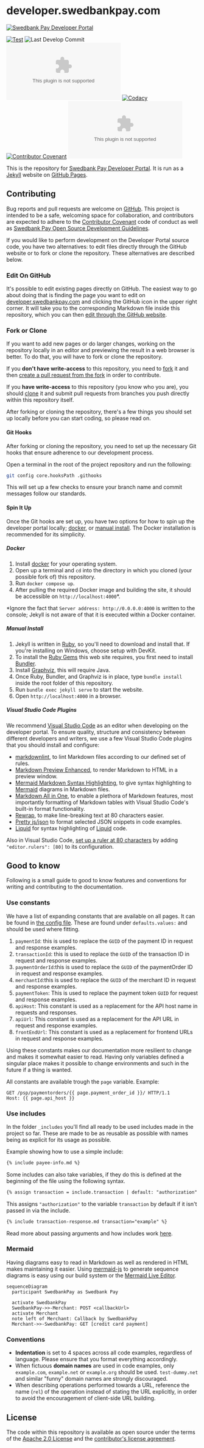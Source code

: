 # developer.swedbankpay.com

[![Swedbank Pay Developer Portal][opengraph-image]][dev-portal]

[![Test][gh-actions-badge]][gh-actions]
![Last Develop Commit][last-commit-badge]
[![CLA assistant][cla-badge]][cla]
[![Codacy][codacy-badge]][codacy]
[![Contributor Covenant][coc-badge]][coc]
[![License][license-badge]][license]

This is the repository for [Swedbank Pay Developer Portal][swp-dp]. It is run as a
[Jekyll][jekyll] website on [GitHub Pages][gh-pages].

## Contributing

Bug reports and pull requests are welcome on [GitHub][github]. This project is
intended to be a safe, welcoming space for collaboration, and contributors
are expected to adhere to the [Contributor Covenant][ccov] code of conduct as
well as [Swedbank Pay Open Source Development Guidelines][dev-guidelines].

If you would like to perform development on the Developer Portal source code,
you have two alternatives: to edit files directly through the GitHub website
or to fork or clone the repository. These alternatives are described below.

### Edit On GitHub

It's possible to edit existing pages directly on GitHub. The easiest way to go
about doing that is finding the page you want to edit on
[developer.swedbankpay.com][dev-portal] and clicking the GitHub icon in the
upper right corner. It will take you to the corresponding Markdown file inside
this repository, which you can then [edit through the GitHub website][gh-edit].

### Fork or Clone

If you want to add new pages or do larger changes, working on the repository
locally in an editor and previewing the result in a web browser is better. To
do that, you will have to fork or clone the repository.

If you **don't have write-access** to this repository, you need to [fork][fork]
it and then [create a pull request from the fork][fork-pr] in order to
contribute.

If you **have write-access** to this repository (you know who you are), you
should [clone][clone] it and submit pull requests from branches you push
directly within this repository itself.

After forking or cloning the repository, there's a few things you should set
up locally before you can start coding, so please read on.

#### Git Hooks

After forking or cloning the repository, you need to set up the necessary
Git hooks that ensure adherence to our development process.

Open a terminal in the root of the project repository and run the following:

```sh
git config core.hooksPath .githooks
```

This will set up a few checks to ensure your branch name and commit messages
follow our standards.

#### Spin It Up

Once the Git hooks are set up, you have two options for how to spin up the
developer portal locally; [docker][docker], or [manual install][manual-install].
The Docker installation is recommended for its simplicity.

##### Docker

1.  Install [docker][docker-install] for your operating system.
2.  Open up a terminal and `cd` into the directory in which you cloned (your
    possible fork of) this repository.
3.  Run `docker compose up`.
4.  After pulling the required Docker image and building the site, it should be
    accessible on `http://localhost:4000`*.

*Ignore the fact that `Server address: http://0.0.0.0:4000` is written to the
console; Jekyll is not aware of that it is executed within a Docker container.

##### Manual Install

1.  Jekyll is written in [Ruby][ruby], so you'll need to download and install
    that. If you're installing on Windows, choose setup with DevKit.
2.  To install the [Ruby Gems][gems] this web site requires, you first need to
    install [Bundler][bundler].
3.  Install [Graphviz][graphviz], this will require Java.
4.  Once Ruby, Bundler, and Graphviz is in place, type `bundle install` inside
    the root folder of this repository.
5.  Run `bundle exec jekyll serve` to start the website.
6.  Open `http://localhost:4000` in a browser.

##### Visual Studio Code Plugins

We recommend [Visual Studio Code][vs-code] as an editor when developing on the
developer portal. To ensure quality, structure and consistency between different
developers and writers, we use a few Visual Studio Code plugins that you should
install and configure:

*   [markdownlint][vsc-md-lint], to lint Markdown files according to our defined
    set of rules.
*   [Markdown Preview Enhanced][vsc-md-preview], to render Markdown to HTML in a
    preview window.
*   [Mermaid Markdown Syntax Highlighting][vsc-md-mermaid], to give syntax
    highlighting to [Mermaid][mermaid] diagrams in Markdown files.
*   [Markdown All in One][vsc-md-all-in-one], to enable a plethora of Markdown
    features, most importantly formatting of Markdown tables with Visual Studio
    Code's built-in format functionality.
*   [Rewrap][vsc-rewrap], to make line-breaking text at 80 characters easier.
*   [Pretty js/json][vsc-pretty-json] to format selected JSON snippets in code
    examples.
*   [Liquid][vsc-liquid] for syntax highlighting of [Liquid][liquid] code.

Also in Visual Studio Code, [set up a ruler at 80 characters][vsc-ruler]
by adding `"editor.rulers": [80]` to its configuration.

## Good to know

Following is a small guide to good to know features and conventions for writing
and contributing to the documentation.

### Use constants

We have a list of expanding constants that are available on all pages.
It can be found in [the config file][config-yml].
These are found under `defaults.values:` and should be used where fitting.

1.  `paymentId`: this is used to replace the `GUID` of the payment ID in request
    and response examples.
2.  `transactionId`: this is used to replace the `GUID` of the transaction ID in
    request and response examples.
3.  `paymentOrderId`:this is used to replace the `GUID` of the paymentOrder ID in
    request and response examples.
4.  `merchantId`:this is used to replace the `GUID` of the merchant ID in request
    and response examples.
5.  `paymentToken`: This is used to replace the payment token `GUID` for request
    and response examples.
6.  `apiHost`: This constant is used as a replacement for the API host name in requests and
    responses.
7.  `apiUrl`: This constant is used as a replacement for the API URL in request and
    response examples.
8.  `frontEndUrl`: This constant is used as a replacement for frontend URLs in request
    and response examples.

Using these constants makes our documentation more resilient to change and makes
it somewhat easier to read.
Having only variables defined a singular place makes it possible to change
environments and such in the future if a thing is wanted.

All constants are available trough the `page` variable.
Example:

```http
GET /psp/paymentorders/{{ page.payment_order_id }}/ HTTP/1.1
Host: {{ page.api_host }}
```

### Use includes

In the folder `_includes` you'll find all ready to be used includes made in the
project so far.
These are made to be as reusable as possible with names being as explicit for
its usage as possible.

Example showing how to use a simple include:

```markdown
{% include payee-info.md %}
```

Some includes can also take variables, if they do this is defined at the
beginning of the file using the following syntax.

```markdown
{% assign transaction = include.transaction | default: "authorization" %}
```

This assigns `"authorization"` to the variable `transaction` by default if it
isn't passed in via the include.

```markdown
{% include transaction-response.md transaction="example" %}
```

Read more about passing arguments and how includes work [here][liquid-includes].

### Mermaid

Having diagrams easy to read in Markdown as well as rendered in HTML makes
maintaining it easier.
Using [mermaid-js][mermaid-github] to generate sequence diagrams is easy using
our build system or the [Mermaid Live Editor][mermaid-live-editor].

```mermaid
sequenceDiagram
  participant SwedbankPay as Swedbank Pay

  activate SwedbankPay
  SwedbankPay->>-Merchant: POST <callbackUrl>
  activate Merchant
  note left of Merchant: Callback by SwedbankPay
  Merchant->>-SwedbankPay: GET [credit card payment]
```

### Conventions

*   **Indentation** is set to 4 spaces across all code examples, regardless of
    language. Please ensure that you format everything accordingly.
*   When fictuous **domain names** are used in code examples, only
    `example.com`, `example.net` or `example.org` should be used.
    `test-dummy.net` and similar "funny" domain names are strongly discouraged.
*   When describing operations performed towards a URL, reference the name
    (`rel`) of the operation instead of stating the URL explicitly, in order to
    avoid the encouragement of client-side URL building.

## License

The code within this repository is available as open source under the terms of
the [Apache 2.0 License][license] and the [contributor's license
agreement][cla].

[bundler]: https://bundler.io/
[ccov]: http://contributor-covenant.org
[cla-badge]: https://cla-assistant.io/readme/badge/SwedbankPay/developer.swedbankpay.com
[cla]: https://cla-assistant.io/SwedbankPay/developer.swedbankpay.com
[clone]: https://help.github.com/articles/cloning-a-repository/
[coc-badge]: https://img.shields.io/badge/Contributor%20Covenant-v2.0%20adopted-ff69b4.svg
[coc]: ./CODE_OF_CONDUCT.md
[codacy-badge]: https://app.codacy.com/project/badge/Grade/2dcec08155e142e2935eb54605d933ce
[codacy]: https://www.codacy.com/gh/SwedbankPay/developer.swedbankpay.com/dashboard?utm_source=github.com&amp;utm_medium=referral&amp;utm_content=SwedbankPay/developer.swedbankpay.com&amp;utm_campaign=Badge_Grade
[config-yml]: _config.yml
[dev-guidelines]: https://developer.swedbankpay.com/digital-payments/resources/development-guidelines
[dev-portal]: https://developer.swedbankpay.com/
[docker-install]: https://www.docker.com/
[docker]: #docker
[fork-pr]: https://docs.github.com/en/github/collaborating-with-issues-and-pull-requests/creating-a-pull-request-from-a-fork
[fork]: https://docs.github.com/en/github/getting-started-with-github/fork-a-repo
[gems]: https://rubygems.org/
[gh-actions-badge]: https://github.com/SwedbankPay/developer.swedbankpay.com/workflows/Test/badge.svg
[gh-actions]: https://github.com/SwedbankPay/developer.swedbankpay.com/actions
[gh-edit]: https://docs.github.com/en/github/managing-files-in-a-repository/editing-files-in-your-repository
[gh-pages]: https://pages.github.com/
[github]: https://github.com/SwedbankPay/developer.swedbankpay.com/
[graphviz]: https://graphviz.org/download/
[jekyll]: https://jekyllrb.com/
[last-commit-badge]: https://img.shields.io/github/last-commit/SwedbankPay/developer.swedbankpay.com/develop
[license-badge]: https://img.shields.io/github/license/SwedbankPay/developer.swedbankpay.com
[license]: https://opensource.org/licenses/Apache-2.0
[liquid-includes]: https://jekyllrb.com/docs/includes/
[liquid]: https://jekyllrb.com/docs/liquid/
[manual-install]: #manual-install
[mermaid-github]: https://github.com/mermaid-js/mermaid
[mermaid-live-editor]: https://mermaidjs.github.io/mermaid-live-editor
[mermaid]: https://mermaid-js.github.io/mermaid/
[opengraph-image]: https://repository-images.githubusercontent.com/210605116/56fb0c00-53e9-11ea-9c5f-7fb8685cce87
[ruby]: https://www.ruby-lang.org/en/
[swp-dp]: https://developer.swedbankpay.com
[vs-code]: https://code.visualstudio.com/
[vsc-liquid]: https://marketplace.visualstudio.com/items?itemName=sissel.shopify-liquid
[vsc-md-all-in-one]: https://marketplace.visualstudio.com/items?itemName=yzhang.markdown-all-in-one
[vsc-md-lint]: https://marketplace.visualstudio.com/items?itemName=DavidAnson.vscode-markdownlint
[vsc-md-mermaid]: https://marketplace.visualstudio.com/items?itemName=bpruitt-goddard.mermaid-markdown-syntax-highlighting
[vsc-md-preview]: https://marketplace.visualstudio.com/items?itemName=shd101wyy.markdown-preview-enhanced
[vsc-pretty-json]: https://marketplace.visualstudio.com/items?itemName=supperchong.pretty-json
[vsc-rewrap]: https://marketplace.visualstudio.com/items?itemName=stkb.rewrap
[vsc-ruler]: https://stackoverflow.com/a/29972073/61818
